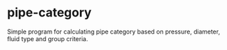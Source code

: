 # pipe-category
Simple program for calculating pipe category based on pressure, diameter, fluid type and group criteria.
